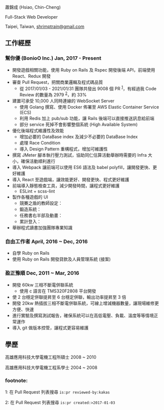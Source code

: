 蕭錦成 (Hsiao, Chin-Cheng)

Full-Stack Web Developer

Taipei, Taiwan, shrimptrain@gmail.com

## 工作經歷

### 幫你優 (BonioO Inc.) Jan, 2017 - Present

- 開發遊戲相關功能，使用 Ruby on Rails 及 Rspec 開發後端 API，前端使用 React、Redux 開發
- 審查 Pull Request，把關商業邏輯及程式碼品質
   -  從 2017/01/03 - 2021/01/31 團隊共發出 9008 個 PR <sup>[1](#foot-note-1)</sup>，有經過我 Code Review 的數量為 2979 <sup>[2](#foot-note-2)</sup>，約 33%
- 建置可承受 10,000 人同時連線的 WebSocket Server
   - 使用 Golang 撰寫、使用 Docker 佈署至 AWS Elastic Container Service (ECS)
   - 利用 Redis 加上 pub/sub 功能，讓 Rails 後端可以直接推送訊息給前端
   - 部分 service 死掉不會影響整個系統 (High Available System)
- 優化後端程式維護性及效能
   - 增加必要的 DataBase index 及減少不必要的 DataBase Index
   - 處理 Race Condition
   - 導入 Design Pattern 重構程式，增加可維護性
- 撰寫 JMeter 腳本執行壓力測試，協助同仁估算活動舉辦時需要的 Infra 大小，確保活動順利進行
- 導入 Webpack 讓前端可以使用 ES6 語法及 babel polyfill，讓開發更快、更好維護
- 導入 React 至遊戲端，讓效能更好、開發更快、程式更好維護
- 前端導入靜態檢查工具，減少開發時間，讓程式更好維護
   - ESLint + scss-lint
- 製作各種遊戲的 UI
   - 競賽之盾的教師設定：
   - 鍛造系統：
   - 任務書右半部及動畫：
   - 累計登入：
- 舉辦程式讀書加強團隊專業知識

### 自由工作者 April, 2016 ~ Dec, 2016

- 自學 Ruby on Rails
- 使用 Ruby on Rails 開發貸款及人員管理系統 (接案)

### 盈正豫順 Dec, 2011 ~ Mar, 2016

- 開發 60kw 三相不斷電併聯系統
   - 使用 c 語言在 TMS320F2808 平台開發
- 使 2 台穩定併聯提昇至 6 台穩定併聯，輸出功率提昇至 3 倍
- 開發 20kw 熱插拔三相不斷電併聯系統，可線上增減機器數量，讓現場維修更方便、快速
- 進行實驗及撰寫測試報告，確保系統可以在高低電壓、負載、溫度等等情境正常運作
- 導入 git 做版本控管，讓程式更容易維護

## 學歷

高雄應用科技大學電機工程所碩士 2008 ~ 2010

高雄應用科技大學電機工程系學士 2004 ~ 2008

### footnote:

<a name="foot-note-1">1</a>: 在 Pull Request 列表搜尋 `is:pr reviewed-by:kakas`

<a name="foot-note-2">2</a>: 在 Pull Request 列表搜尋 `is:pr created:>2017-01-03`
